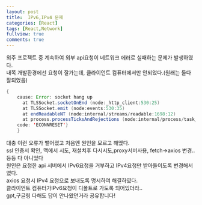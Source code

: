 ```yaml
---
layout: post
title:  IPv6,IPv4 문제
categories: [React]
tags: [React,Network]
fullview: true
comments: true
---
```


외주 프로젝트 중 계속하여 외부 api요청이 네트워크 에러로 실패하는 문제가 발생하였다.
<br>
내쪽 개발환경에선 요청이 잘가는데, 클라이언트 컴퓨터에서만 안되었다.(원래는 둘다 잘되었음)
<br>

```java
{
    cause: Error: socket hang up
      at TLSSocket.socketOnEnd (node:_http_client:530:25)
      at TLSSocket.emit (node:events:530:35)
      at endReadableNT (node:internal/streams/readable:1698:12)
      at process.processTicksAndRejections (node:internal/process/task_queues:90:21) {
    code: 'ECONNRESET'}
    }
```
대충 이런 오류가 뱉어졌고 처음엔 원인을 모르고 해맸다.<br>
ssl 인증서 확인, 맥에서 시도, 재설치후 다시시도,proxy서버사용, fetch->axios 변경.. 등등 다 아니었다<br>
원인은 요청한 api 서버에서 IPv6요청을 거부하고 IPv4요청만 받아들이도록 변경해서였다.<br>
axios 요청시 IPv4 요청으로 보내도록 명시하여 해결하였다.<br>
클라이언트 컴퓨터가IPv6요청이 디폴트로 가도록 되어있더라..<br>
gpt,구글링 다해도 답이 안나왔던거라 공유합니다!
